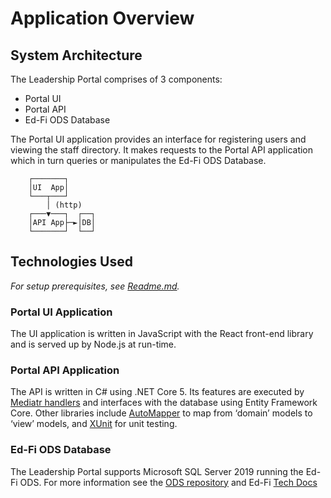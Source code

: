 # Application Overview

## System Architecture

The Leadership Portal comprises of 3 components:

- Portal UI
- Portal API
- Ed-Fi ODS Database

The Portal UI application provides an interface for registering users and viewing the staff directory. It makes requests to the Portal API application which in turn queries or manipulates the Ed-Fi ODS Database.

```ascii
    ┌───────┐
    │UI  App│
    └───┬───┘
        │ (http)
    ┌───▼───┐  ┌──┐
    │API App├─►│DB│
    └───────┘  └──┘
```

## Technologies Used

_For setup prerequisites, see [Readme.md](../Readme.md)._

### Portal UI Application

The UI application is written in JavaScript with the React front-end library and is served up by Node.js at run-time.

### Portal API Application

The API is written in C# using .NET Core 5. Its features are executed by [Mediatr handlers](https://github.com/jbogard/MediatR) and interfaces with the database using Entity Framework Core. Other libraries include [AutoMapper](https://github.com/AutoMapper/AutoMapper) to map from ‘domain’ models to ‘view’ models, and [XUnit](https://github.com/xunit/xunit) for unit testing.

### Ed-Fi ODS Database

The Leadership Portal supports Microsoft SQL Server 2019 running the Ed-Fi ODS. For more information see the [ODS repository](https://github.com/Ed-Fi-Alliance-OSS/Ed-Fi-ODS) and Ed-Fi [Tech Docs](https://techdocs.ed-fi.org/)
